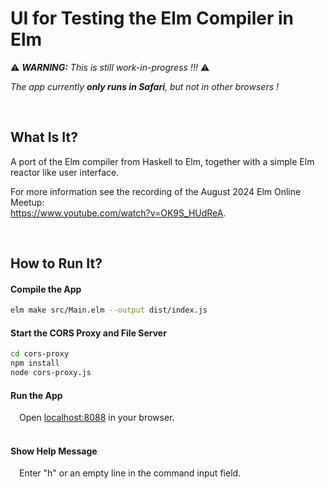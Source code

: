 # UI for Testing the Elm Compiler in Elm

⚠️ ***WARNING:** This is still work-in-progress !!!* ⚠️

*The app currently **only runs in Safari**, but not in other browsers !*

<br>


## What Is It?

A port of the Elm compiler from Haskell to Elm,
together with a simple Elm reactor like user interface.

For more information see the recording of the August 2024 Elm Online Meetup:  
https://www.youtube.com/watch?v=OK9S_HUdReA.

<br>


## How to Run It?


#### Compile the App

```sh
elm make src/Main.elm --output dist/index.js
```


#### Start the CORS Proxy and File Server

```sh
cd cors-proxy
npm install
node cors-proxy.js
```

#### Run the App

 Open [localhost:8088](http://localhost:8088) in your browser.  
 


#### Show Help Message

 Enter "h" or an empty line in the command input field.

<br>
